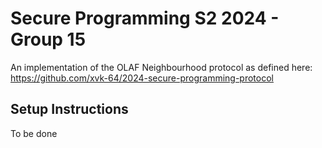 # Secure Programming S2 2024 - Group 15

An implementation of the OLAF Neighbourhood protocol as defined here:
https://github.com/xvk-64/2024-secure-programming-protocol

## Setup Instructions
To be done

